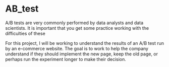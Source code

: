 # AB_test

A/B tests are very commonly performed by data analysts and data scientists. It is important that you get some practice working with the difficulties of these

For this project, I will be working to understand the results of an A/B test run by an e-commerce website. The goal is to work to help the company understand if they should implement the new page, keep the old page, or perhaps run the experiment longer to make their decision.
